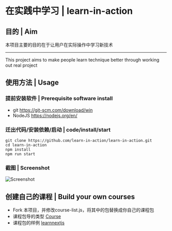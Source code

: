 # 在实践中学习 | learn-in-action 

## 目的 | Aim

本项目主要的目的在于让用户在实际操作中学习新技术

----

This project aims to make people learn technique better through working out real project 

## 使用方法 | Usage

### 提前安装软件 | Prerequisite software install

- git https://git-scm.com/download/win
- NodeJS https://nodejs.org/en/

### 迁出代码/安装依赖/启动 | code/install/start

```
git clone https://github.com/learn-in-action/learn-in-action.git
cd learn-in-action
npm install
npm run start
```

### 截图 | Screenshot

![Screenshot](https://raw.githubusercontent.com/postor/learn-in-action/master/resources/images/screenshot.png)


## 创建自己的课程 | Build your own courses

- Fork 本项目，并修改course-list.js，将其中的包替换成你自己的课程包
- 课程包导的类型 [Course](https://learn-in-action.github.io/learn-in-action/gen/Course.html)
- 课程包的样例 [learnnextjs](https://github.com/learn-in-action/learnnextjs)
